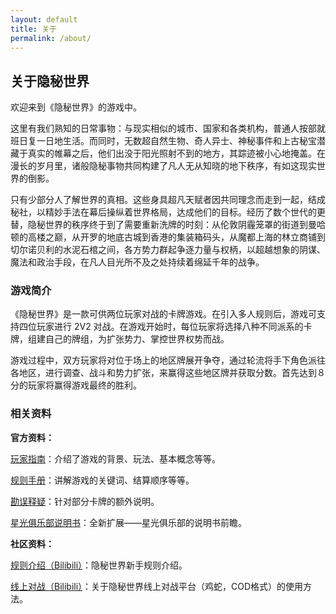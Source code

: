 ```yaml
---
layout: default
title: 关于
permalink: /about/
---
```


## 关于隐秘世界

欢迎来到《隐秘世界》的游戏中。

这里有我们熟知的日常事物：与现实相似的城市、国家和各类机构，普通人按部就班日复一日地生活。而同时，无数超自然生物、奇人异士、神秘事件和上古秘宝潜藏于真实的帷幕之后，他们出没于阳光照射不到的地方，其踪迹被小心地掩盖。在漫长的岁月里，诸般隐秘事物共同构建了凡人无从知晓的地下秩序，有如这现实世界的倒影。

只有少部分人了解世界的真相。这些身具超凡天赋者因共同理念而走到一起，结成秘社，以精妙手法在幕后操纵着世界格局，达成他们的目标。经历了数个世代的更替，隐秘世界的秩序终于到了需要重新洗牌的时刻：从伦敦阴霾笼罩的街道到曼哈顿的高楼之巅，从开罗的地底古城到香港的集装箱码头，从魔都上海的林立商铺到切尔诺贝利的水泥石棺之间，各方势力群起争逐力量与权柄，以超越想象的阴谋、魔法和政治手段，在凡人目光所不及之处持续着绵延千年的战争。

### 游戏简介

《隐秘世界》是一款可供两位玩家对战的卡牌游戏。在引入多人规则后，游戏可支持四位玩家进行 2V2 对战。在游戏开始时，每位玩家将选择八种不同派系的卡牌，组建自己的牌组，为扩张势力、掌控世界权势而战。

游戏过程中，双方玩家将对位于场上的地区牌展开争夺，通过轮流将手下角色派往各地区，进行调查、战斗和势力扩张，来赢得这些地区牌并获取分数。首先达到８分的玩家将赢得游戏最终的胜利。

### 相关资料

**官方资料：**

[玩家指南](/public/docs/隐秘世界玩家指南.pdf)：介绍了游戏的背景、玩法、基本概念等等。

[规则手册](/public/docs/隐秘世界规则手册.pdf)：讲解游戏的关键词、结算顺序等等。

[勘误释疑](/public/docs/隐秘世界勘误及释疑.pdf)：针对部分卡牌的额外说明。

[星光俱乐部说明书](/public/docs/5扩说明书.jpg)：全新扩展——星光俱乐部的说明书前瞻。

**社区资料：**

[规则介绍（Bilibili）](https://www.bilibili.com/video/BV1VK4y1S7r9)：隐秘世界新手规则介绍。

[线上对战（Bilibili）](https://www.bilibili.com/video/BV1cb4y1W7SY)：关于隐秘世界线上对战平台（鸡蛇，COD格式）的使用方法。
